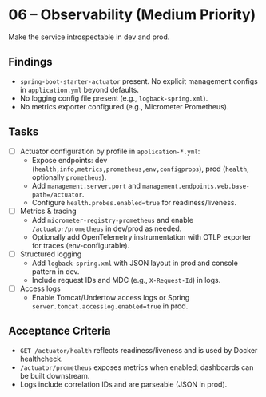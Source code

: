 # 06 – Observability (Medium Priority)

Make the service introspectable in dev and prod.

## Findings

- `spring-boot-starter-actuator` present. No explicit management configs in `application.yml` beyond defaults.
- No logging config file present (e.g., `logback-spring.xml`).
- No metrics exporter configured (e.g., Micrometer Prometheus).

## Tasks

- [ ] Actuator configuration by profile in `application-*.yml`:
  - Expose endpoints: dev (`health,info,metrics,prometheus,env,configprops`), prod (`health`, optionally `prometheus`).
  - Add `management.server.port` and `management.endpoints.web.base-path=/actuator`.
  - Configure `health.probes.enabled=true` for readiness/liveness.
- [ ] Metrics & tracing
  - Add `micrometer-registry-prometheus` and enable `/actuator/prometheus` in dev/prod as needed.
  - Optionally add OpenTelemetry instrumentation with OTLP exporter for traces (env-configurable).
- [ ] Structured logging
  - Add `logback-spring.xml` with JSON layout in prod and console pattern in dev.
  - Include request IDs and MDC (e.g., `X-Request-Id`) in logs.
- [ ] Access logs
  - Enable Tomcat/Undertow access logs or Spring `server.tomcat.accesslog.enabled=true` in prod.

## Acceptance Criteria

- `GET /actuator/health` reflects readiness/liveness and is used by Docker healthcheck.
- `/actuator/prometheus` exposes metrics when enabled; dashboards can be built downstream.
- Logs include correlation IDs and are parseable (JSON in prod).

